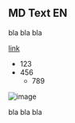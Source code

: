 ## MD Text EN

bla bla bla

[link](https://www.google.com)

  * 123
  * 456
    * 789

![image](/images/testing.jpg)  


bla bla bla

